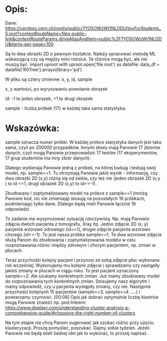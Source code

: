 # Opis:
Dane:
https://cernbox.cern.ch/rootjs/public/7YO5OWzWt1NLODU/toyForStudents_5.root?contextRouteName=files-public-link&contextRouteParams.driveAliasAndItem=public%2F7YO5OWzWt1NLODU&items-per-page=100
 
Są to dwa obrazki 2D o pewnym kształcie. Należy opracować metodę ML wskazującą czy są między nimi różnice. Te różnice mogą być, ale nie muszą być.
import uproot
with uproot.open('file.root') as datafile:
data_df = datafile['R0Tree'].arrays(library='pd')

W pliku są cztery zmienne: x, y, id, sample
 
x, y wartości, po wyrysowaniu powstanie obrazek
 
id:  -1 to jeden obrazek, +1 to drugi obrazek
 
sample - liczba próbek (17) w każdej taka sama statystyka.

# Wskazówka:
sample oznacza numer próbki. W każdej próbce statystyka danych jest taka sama, czyli po 200000 przypadków. Innymi słowy mają Panowie 17 zbiorów danych, czyli mogą Panowie przeprowadzić 17 testów (17 eksperymentów, 17 grup studentów ma inny zbiór danych). 
 
Dlatego wybierają Panowie jedną z próbek, na której budują i testują swój model, np. sample==1.
Tu otrzymają Panowie jakiś wynik - informację, czy dwa obrazki 2D (x,y) różną się od siebie, czy też nie (jeden obrazek 2D (x,y ) to id ==1, drugi obrazek 2D (x,y) to id==-1). 
 
Zbudowany i zoptymalizowany model na próbce z sample==1  (mrożą Panowie kod, nic nie zmieniają) stosują na pozostałych 16 próbkach, podmieniając tylko dane. Dlatego będą mieli Panowie łącznie 16 odpowiedzi.
 
To zadanie ma wysymulować sytuację rzeczywistą. Np. mają Panowie zdjęcia dwóch pacjenta z tomografu, Xray itp. Jedno zdjęcie 2D (x, y) pacjenta wzorowo zdrowego (id==1), drugie zdjęcie pacjenta wzorowo chorego (id==-1). To jest nasza próbka sample==1. Te dwa wzorowe zdjęcia służą Panom do zbudowania i zoptymalizowania modelu w celu rozpoznawania różnic między zdrowym i chorym pacjentem, np. zmian w płucach. 
 
Teraz przychodzi kolejny pacjent i przynosi ze sobą zdjęcie płuc wykonane rok wcześniej. Wykonujemy mu kolejne zdjęcie i sprawdzamy czy nastąpiły jakieś zmiany w płucach w ciągu roku. To jest pacjent oznaczony sample==2. Ale szukamy konkretnych zmian. Już mamy zbudowany model do rozpoznawania tych konkretnych zmian. Stosujemy nasz algorytm i mamy odpowiedź, czy u pacjenta wystąpiły zmiany, czy nie. Następnie przychodzi kolejnych 15 pacjentów (sample==3, sample==4 .....) i powtarzamy czynność.
[00:08]
Opis jak dobrać optymalnie liczbę klastrów mogą Panowie znaleźć np. pod linkiem: https://www.displayr.com/understanding-cluster-analysis-a-comprehensive-guide/#choosing-the-right-number-of-clusters

Na tym etapie nie chcę Panom sugerować jak szukać różnic przy użyciu klasteryzacji. Proszę pomyśleć, poszukać. Dajmy sobie tydzień. Jeżeli Panowie nie będą mieli żadnej idei jak to wykonać, to proszę napisać.